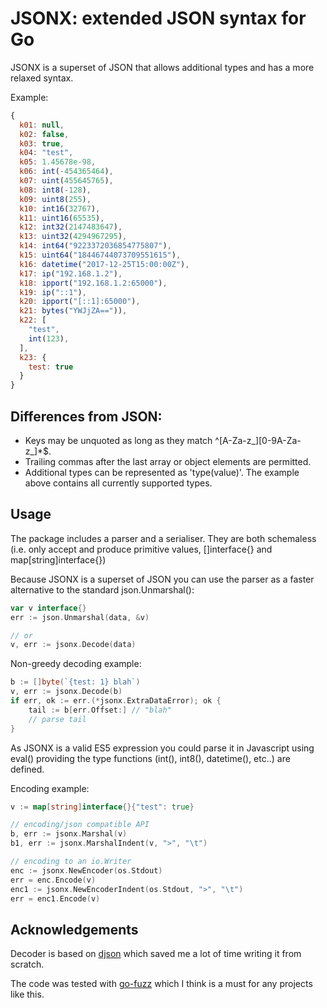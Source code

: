 JSONX: extended JSON syntax for Go
==================================

JSONX is a superset of JSON that allows additional types and has a more
relaxed syntax.

Example:

```js
{
  k01: null,
  k02: false,
  k03: true,
  k04: "test",
  k05: 1.45678e-98,
  k06: int(-454365464),
  k07: uint(455645765),
  k08: int8(-128),
  k09: uint8(255),
  k10: int16(32767),
  k11: uint16(65535),
  k12: int32(2147483647),
  k13: uint32(4294967295),
  k14: int64("9223372036854775807"),
  k15: uint64("18446744073709551615"),
  k16: datetime("2017-12-25T15:00:00Z"),
  k17: ip("192.168.1.2"),
  k18: ipport("192.168.1.2:65000"),
  k19: ip("::1"),
  k20: ipport("[::1]:65000"),
  k21: bytes("YWJjZA==")),
  k22: [
    "test",
    int(123),
  ],
  k23: {
    test: true
  }
}
```

Differences from JSON:
----------------------

- Keys may be unquoted as long as they match ^\[A-Za-z_\]\[0-9A-Za-z_\]*$.
- Trailing commas after the last array or object elements are permitted.
- Additional types can be represented as 'type(value)'. The example above
  contains all currently supported types.

Usage
-----

The package includes a parser and a serialiser. They are both schemaless
(i.e. only accept and produce primitive values, \[\]interface{} and
map\[string\]interface{})

Because JSONX is a superset of JSON you can use the parser as a faster
alternative to the standard json.Unmarshal():

```go
var v interface{}
err := json.Unmarshal(data, &v)

// or
v, err := jsonx.Decode(data)

```

Non-greedy decoding example:

```go
b := []byte(`{test: 1} blah`)
v, err := jsonx.Decode(b)
if err, ok := err.(*jsonx.ExtraDataError); ok {
    tail := b[err.Offset:] // "blah"
    // parse tail
}
```

As JSONX is a valid ES5 expression you could parse it in Javascript
using eval() providing the type functions (int(), int8(), datetime(), etc..)
are defined.

Encoding example:

```go
v := map[string]interface{}{"test": true}

// encoding/json compatible API
b, err := jsonx.Marshal(v)
b1, err := jsonx.MarshalIndent(v, ">", "\t")

// encoding to an io.Writer
enc := jsonx.NewEncoder(os.Stdout)
err = enc.Encode(v)
enc1 := jsonx.NewEncoderIndent(os.Stdout, ">", "\t")
err = enc1.Encode(v)
```

Acknowledgements
----------------

Decoder is based on [djson](https://github.com/a8m/djson) which saved me
a lot of time writing it from scratch.

The code was tested with [go-fuzz](https://github.com/dvyukov/go-fuzz) which
I think is a must for any projects like this.
